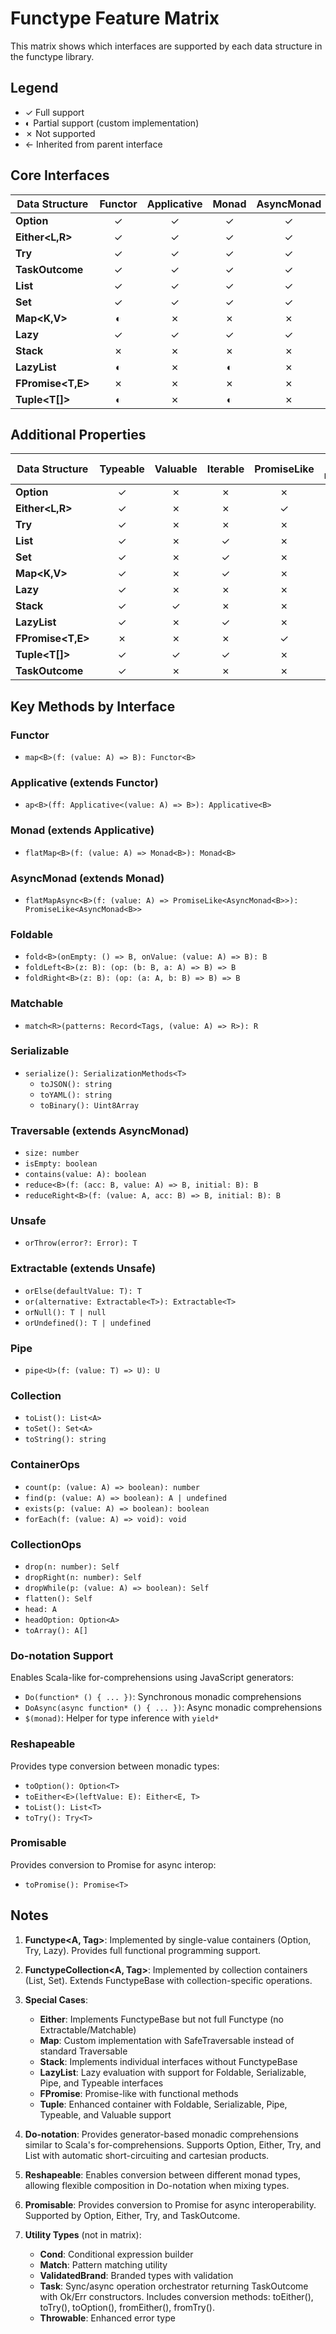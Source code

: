# Functype Feature Matrix

This matrix shows which interfaces are supported by each data structure in the functype library.

## Legend

- ✓ Full support
- ◐ Partial support (custom implementation)
- ✗ Not supported
- ← Inherited from parent interface

## Core Interfaces

| Data Structure     | Functor | Applicative | Monad | AsyncMonad | Foldable | Matchable | Serializable | Traversable | Extractable | Unsafe | Pipe | Collection | ContainerOps | CollectionOps |
| ------------------ | :-----: | :---------: | :---: | :--------: | :------: | :-------: | :----------: | :---------: | :---------: | :----: | :--: | :--------: | :----------: | :-----------: |
| **Option<T>**      |    ✓    |      ✓      |   ✓   |     ✓      |    ✓     |     ✓     |      ✓       |      ✓      |      ✓      |   ←    |  ✓   |     ✗      |      ✓       |       ✗       |
| **Either<L,R>**    |    ✓    |      ✓      |   ✓   |     ✓      |    ✓     |     ✗     |      ✓       |      ✓      |      ✓      |   ←    |  ✗   |     ✗      |      ✓       |       ✗       |
| **Try<T>**         |    ✓    |      ✓      |   ✓   |     ✓      |    ✓     |     ✗     |      ✓       |      ✓      |      ✓      |   ←    |  ✓   |     ✗      |      ✓       |       ✗       |
| **TaskOutcome<T>** |    ✓    |      ✓      |   ✓   |     ✓      |    ✓     |     ✗     |      ✓       |      ✓      |      ✓      |   ←    |  ✓   |     ✗      |      ✓       |       ✗       |
| **List<A>**        |    ✓    |      ✓      |   ✓   |     ✓      |    ✓     |     ✗     |      ✓       |      ✓      |      ✗      |   ✗    |  ✓   |     ✓      |      ✓       |       ✓       |
| **Set<A>**         |    ✓    |      ✓      |   ✓   |     ✓      |    ✓     |     ✗     |      ✓       |      ✓      |      ✗      |   ✗    |  ✓   |     ✓      |      ✓       |       ✓       |
| **Map<K,V>**       |    ◐    |      ✗      |   ✗   |     ✗      |    ✓     |     ✗     |      ✓       |      ◐      |      ✗      |   ✗    |  ✓   |     ✓      |      ✗       |       ✗       |
| **Lazy<T>**        |    ✓    |      ✓      |   ✓   |     ✓      |    ✓     |     ✗     |      ✓       |      ✓      |      ✓      |   ←    |  ✓   |     ✗      |      ✓       |       ✗       |
| **Stack<A>**       |    ✗    |      ✗      |   ✗   |     ✗      |    ✓     |     ✓     |      ✓       |      ✓      |      ✗      |   ✗    |  ✓   |     ✗      |      ✗       |       ✗       |
| **LazyList<A>**    |    ◐    |      ✗      |   ◐   |     ✗      |    ✓     |     ✗     |      ✓       |      ✗      |      ✗      |   ✗    |  ✓   |     ✗      |      ✗       |       ✗       |
| **FPromise<T,E>**  |    ✗    |      ✗      |   ✗   |     ✗      |    ✗     |     ✗     |      ✗       |      ✗      |      ✗      |   ✗    |  ✗   |     ✗      |      ✗       |       ✗       |
| **Tuple<T[]>**     |    ◐    |      ✗      |   ◐   |     ✗      |    ✓     |     ✗     |      ✓       |      ✗      |      ✗      |   ✗    |  ✓   |     ✗      |      ✗       |       ✗       |

## Additional Properties

| Data Structure     | Typeable | Valuable | Iterable | PromiseLike | Do-notation | Reshapeable | Promisable |
| ------------------ | :------: | :------: | :------: | :---------: | :---------: | :---------: | :--------: |
| **Option<T>**      |    ✓     |    ✗     |    ✗     |      ✗      |      ✓      |      ✓      |     ✓      |
| **Either<L,R>**    |    ✓     |    ✗     |    ✗     |      ✓      |      ✓      |      ✓      |     ✓      |
| **Try<T>**         |    ✓     |    ✗     |    ✗     |      ✗      |      ✓      |      ✓      |     ✓      |
| **List<A>**        |    ✓     |    ✗     |    ✓     |      ✗      |      ✓      |      ✓      |     ✗      |
| **Set<A>**         |    ✓     |    ✗     |    ✓     |      ✗      |      ✗      |      ✗      |     ✗      |
| **Map<K,V>**       |    ✓     |    ✗     |    ✓     |      ✗      |      ✗      |      ✗      |     ✗      |
| **Lazy<T>**        |    ✓     |    ✗     |    ✗     |      ✗      |      ✗      |      ✗      |     ✗      |
| **Stack<A>**       |    ✓     |    ✓     |    ✗     |      ✗      |      ✗      |      ✗      |     ✗      |
| **LazyList<A>**    |    ✓     |    ✗     |    ✓     |      ✗      |      ✗      |      ✗      |     ✗      |
| **FPromise<T,E>**  |    ✗     |    ✗     |    ✗     |      ✓      |      ✗      |      ✗      |     ✗      |
| **Tuple<T[]>**     |    ✓     |    ✓     |    ✓     |      ✗      |      ✗      |      ✗      |     ✗      |
| **TaskOutcome<T>** |    ✓     |    ✗     |    ✗     |      ✗      |      ✓      |      ✗      |     ✓      |

## Key Methods by Interface

### Functor

- `map<B>(f: (value: A) => B): Functor<B>`

### Applicative (extends Functor)

- `ap<B>(ff: Applicative<(value: A) => B>): Applicative<B>`

### Monad (extends Applicative)

- `flatMap<B>(f: (value: A) => Monad<B>): Monad<B>`

### AsyncMonad (extends Monad)

- `flatMapAsync<B>(f: (value: A) => PromiseLike<AsyncMonad<B>>): PromiseLike<AsyncMonad<B>>`

### Foldable

- `fold<B>(onEmpty: () => B, onValue: (value: A) => B): B`
- `foldLeft<B>(z: B): (op: (b: B, a: A) => B) => B`
- `foldRight<B>(z: B): (op: (a: A, b: B) => B) => B`

### Matchable

- `match<R>(patterns: Record<Tags, (value: A) => R>): R`

### Serializable

- `serialize(): SerializationMethods<T>`
  - `toJSON(): string`
  - `toYAML(): string`
  - `toBinary(): Uint8Array`

### Traversable (extends AsyncMonad)

- `size: number`
- `isEmpty: boolean`
- `contains(value: A): boolean`
- `reduce<B>(f: (acc: B, value: A) => B, initial: B): B`
- `reduceRight<B>(f: (value: A, acc: B) => B, initial: B): B`

### Unsafe

- `orThrow(error?: Error): T`

### Extractable (extends Unsafe)

- `orElse(defaultValue: T): T`
- `or(alternative: Extractable<T>): Extractable<T>`
- `orNull(): T | null`
- `orUndefined(): T | undefined`

### Pipe

- `pipe<U>(f: (value: T) => U): U`

### Collection

- `toList(): List<A>`
- `toSet(): Set<A>`
- `toString(): string`

### ContainerOps

- `count(p: (value: A) => boolean): number`
- `find(p: (value: A) => boolean): A | undefined`
- `exists(p: (value: A) => boolean): boolean`
- `forEach(f: (value: A) => void): void`

### CollectionOps

- `drop(n: number): Self`
- `dropRight(n: number): Self`
- `dropWhile(p: (value: A) => boolean): Self`
- `flatten(): Self`
- `head: A`
- `headOption: Option<A>`
- `toArray(): A[]`

### Do-notation Support

Enables Scala-like for-comprehensions using JavaScript generators:

- `Do(function* () { ... })`: Synchronous monadic comprehensions
- `DoAsync(async function* () { ... })`: Async monadic comprehensions
- `$(monad)`: Helper for type inference with `yield*`

### Reshapeable

Provides type conversion between monadic types:

- `toOption(): Option<T>`
- `toEither<E>(leftValue: E): Either<E, T>`
- `toList(): List<T>`
- `toTry(): Try<T>`

### Promisable

Provides conversion to Promise for async interop:

- `toPromise(): Promise<T>`

## Notes

1. **Functype<A, Tag>**: Implemented by single-value containers (Option, Try, Lazy). Provides full functional programming support.

2. **FunctypeCollection<A, Tag>**: Implemented by collection containers (List, Set). Extends FunctypeBase with collection-specific operations.

3. **Special Cases**:
   - **Either**: Implements FunctypeBase but not full Functype (no Extractable/Matchable)
   - **Map**: Custom implementation with SafeTraversable instead of standard Traversable
   - **Stack**: Implements individual interfaces without FunctypeBase
   - **LazyList**: Lazy evaluation with support for Foldable, Serializable, Pipe, and Typeable interfaces
   - **FPromise**: Promise-like with functional methods
   - **Tuple**: Enhanced container with Foldable, Serializable, Pipe, Typeable, and Valuable support

4. **Do-notation**: Provides generator-based monadic comprehensions similar to Scala's for-comprehensions. Supports Option, Either, Try, and List with automatic short-circuiting and cartesian products.

5. **Reshapeable**: Enables conversion between different monad types, allowing flexible composition in Do-notation when mixing types.

6. **Promisable**: Provides conversion to Promise for async interoperability. Supported by Option, Either, Try, and TaskOutcome.

7. **Utility Types** (not in matrix):
   - **Cond**: Conditional expression builder
   - **Match**: Pattern matching utility
   - **ValidatedBrand**: Branded types with validation
   - **Task**: Sync/async operation orchestrator returning TaskOutcome<T> with Ok/Err constructors. Includes conversion methods: toEither(), toTry(), toOption(), fromEither(), fromTry().
   - **Throwable**: Enhanced error type
